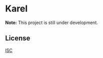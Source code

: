 # Karel

**Note:** This project is still under development.

## License

[ISC](https://github.com/evorto/karel/blob/main/LICENSE)
